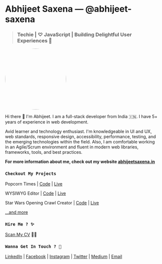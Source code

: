 # Abhijeet Saxena — @abhijeet-saxena

> ### Techie | ♡ JavaScript | Building Delightful User Experiences 🤩

<img width="200" height="200" style="border-radius: 50%" src="https://avatars1.githubusercontent.com/u/20384478?s=460&u=7449c20f66d5b01d4c457f11cf8f064e7d420361&v=4">

Hi there 👋 I'm Abhijeet. I am a full-stack developer from India 🇮🇳. I have 5+ years of experience in web development.

Avid learner and technology enthusiast. I'm knowledgeable in UI and UX, web standards, responsive design, accessibility, performance, testing, and the emerging technologies within the field. Also, I am comfortable working in an Agile/Scrum environment and fluent in modern web libraries, frameworks, tools, and best practices.

**For more information about me, check out my website [abhijeetsaxena.in](https://abhijeetsaxena.in)**

<!--

Here are some ideas to get you started:

-
- 🌱 I’m currently learning ...
- 👯 I’m looking to collaborate on ...
- 🤔 I’m looking for help with ...
- ⚡ Fun fact: ...
- ### 🔭 I’m currently working on ...
-->

### `Checkout My Projects`

Popcorn Times | [Code](https://github.com/abhijeet-saxena/popcorn) | [Live](https://popcorn-times.netlify.app/)

WYSIWYG Editor | [Code](https://github.com/abhijeet-saxena/wysiwyg) | [Live](https://abhijeetsaxena.in/wysiwyg/)

Star Wars Opening Crawl Creator | [Code](https://github.com/abhijeet-saxena/star-wars-opening-crawl) | [Live](https://abhijeetsaxena.in/star-wars-opening-crawl/)

[...and more](https://github.com/abhijeet-saxena?tab=repositories)

### `Hire Me ? ✨`

[Scan My CV](https://github.com/abhijeet-saxena/abhijeet-saxena/raw/master/assets/Abhijeet%20Saxena%20Resume.pdf) 👀📜

### `Wanna Get In Touch ? 💬`

[LinkedIn](https://www.linkedin.com/in/abhijeet-saxena/) |
[Facebook](https://www.facebook.com/heyimabhi) |
[Instagram](https://www.instagram.com/hey_im_abhi/) |
[Twitter](https://twitter.com/hey_im_abhi) |
[Medium](https://medium.com/@abhijeet.saxena) |
[Email](mailto:saxenaabhijeet@outlook.com)
